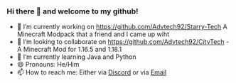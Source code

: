 ### Hi there 👋 and welcome to my github!

- 🔭 I’m currently working on https://github.com/Advtech92/Starry-Tech A Minecraft Modpack that a friend and I came up wiht
- 👯 I’m looking to collaborate on https://github.com/Advtech92/CityTech - A Minecraft Mod for 1.16.5 and 1.18.1
- 🌱 I’m currently learning Java and Python
- 😄 Pronouns: He/Him
- 📫 How to reach me: Either via [Discord](URL "https://discord.gg/sc4a2MV") or via [Email](mailto:dsapelli@yahoo.com)
  
<!--
**Advtech92/Advtech92** is a ✨ _special_ ✨ repository because its `README.md` (this file) appears on your GitHub profile.

Here are some ideas to get you started:

- 🔭 I’m currently working on ...
- 🌱 I’m currently learning ...
- 👯 I’m looking to collaborate on ...
- 🤔 I’m looking for help with ...
- 💬 Ask me about ...
- 📫 How to reach me: ...
- 😄 Pronouns: ...
- ⚡ Fun fact: ...
-->
